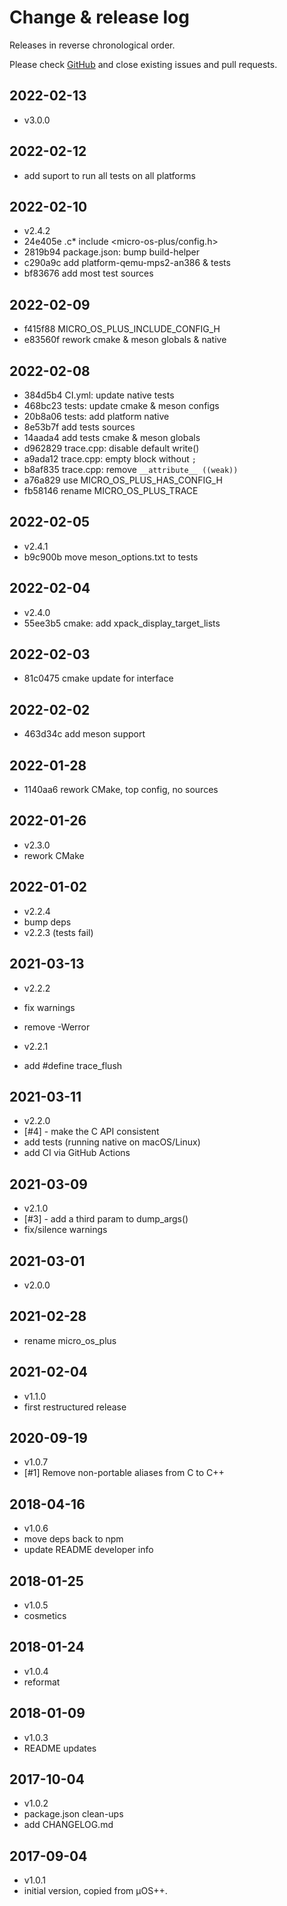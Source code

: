 # Change & release log

Releases in reverse chronological order.

Please check
[GitHub](https://github.com/micro-os-plus/diag-trace-xpack/issues/)
and close existing issues and pull requests.

## 2022-02-13

- v3.0.0

## 2022-02-12

- add suport to run all tests on all platforms

## 2022-02-10

- v2.4.2
- 24e405e .c* include <micro-os-plus/config.h>
- 2819b94 package.json: bump build-helper
- c290a9c add platform-qemu-mps2-an386 & tests
- bf83676 add most test sources

## 2022-02-09

- f415f88 MICRO_OS_PLUS_INCLUDE_CONFIG_H
- e83560f rework cmake & meson globals & native

## 2022-02-08

- 384d5b4 CI.yml: update native tests
- 468bc23 tests: update cmake & meson configs
- 20b8a06 tests: add platform native
- 8e53b7f add tests sources
- 14aada4 add tests cmake & meson globals
- d962829 trace.cpp: disable default write()
- a9ada12 trace.cpp: empty block without `;`
- b8af835 trace.cpp: remove `__attribute__ ((weak))`
- a76a829 use MICRO_OS_PLUS_HAS_CONFIG_H
- fb58146 rename MICRO_OS_PLUS_TRACE

## 2022-02-05

- v2.4.1
- b9c900b move meson_options.txt to tests

## 2022-02-04

- v2.4.0
- 55ee3b5 cmake: add xpack_display_target_lists

## 2022-02-03

- 81c0475 cmake update for interface

## 2022-02-02

- 463d34c add meson support

## 2022-01-28

- 1140aa6 rework CMake, top config, no sources

## 2022-01-26

- v2.3.0
- rework CMake

## 2022-01-02

- v2.2.4
- bump deps
- v2.2.3 (tests fail)

## 2021-03-13

- v2.2.2
- fix warnings
- remove -Werror

- v2.2.1
- add #define trace_flush

## 2021-03-11

- v2.2.0
- [#4] - make the C API consistent
- add tests (running native on macOS/Linux)
- add CI via GitHub Actions

## 2021-03-09

- v2.1.0
- [#3] - add a third param to dump_args()
- fix/silence warnings

## 2021-03-01

- v2.0.0

## 2021-02-28

- rename micro_os_plus

## 2021-02-04

- v1.1.0
- first restructured release

## 2020-09-19

- v1.0.7
- [#1] Remove non-portable aliases from C to C++

## 2018-04-16

- v1.0.6
- move deps back to npm
- update README developer info

## 2018-01-25

- v1.0.5
- cosmetics

## 2018-01-24

- v1.0.4
- reformat

## 2018-01-09

- v1.0.3
- README updates

## 2017-10-04

- v1.0.2
- package.json clean-ups
- add CHANGELOG.md

## 2017-09-04

- v1.0.1
- initial version, copied from µOS++.
